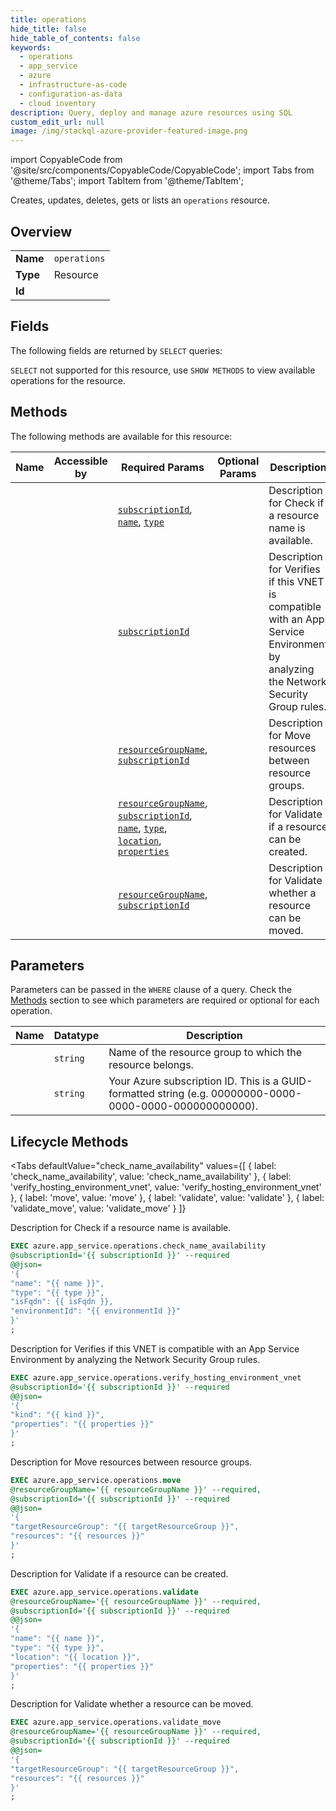 ```yaml
--- 
title: operations
hide_title: false
hide_table_of_contents: false
keywords:
  - operations
  - app_service
  - azure
  - infrastructure-as-code
  - configuration-as-data
  - cloud inventory
description: Query, deploy and manage azure resources using SQL
custom_edit_url: null
image: /img/stackql-azure-provider-featured-image.png
---
```


import CopyableCode from '@site/src/components/CopyableCode/CopyableCode';
import Tabs from '@theme/Tabs';
import TabItem from '@theme/TabItem';

Creates, updates, deletes, gets or lists an <code>operations</code> resource.

## Overview
<table><tbody>
<tr><td><b>Name</b></td><td><code>operations</code></td></tr>
<tr><td><b>Type</b></td><td>Resource</td></tr>
<tr><td><b>Id</b></td><td><CopyableCode code="azure.app_service.operations" /></td></tr>
</tbody></table>

## Fields

The following fields are returned by `SELECT` queries:

`SELECT` not supported for this resource, use `SHOW METHODS` to view available operations for the resource.


## Methods

The following methods are available for this resource:

<table>
<thead>
    <tr>
    <th>Name</th>
    <th>Accessible by</th>
    <th>Required Params</th>
    <th>Optional Params</th>
    <th>Description</th>
    </tr>
</thead>
<tbody>
<tr>
    <td><a href="#check_name_availability"><CopyableCode code="check_name_availability" /></a></td>
    <td><CopyableCode code="exec" /></td>
    <td><a href="#parameter-subscriptionId"><code>subscriptionId</code></a>, <a href="#parameter-name"><code>name</code></a>, <a href="#parameter-type"><code>type</code></a></td>
    <td></td>
    <td>Description for Check if a resource name is available.</td>
</tr>
<tr>
    <td><a href="#verify_hosting_environment_vnet"><CopyableCode code="verify_hosting_environment_vnet" /></a></td>
    <td><CopyableCode code="exec" /></td>
    <td><a href="#parameter-subscriptionId"><code>subscriptionId</code></a></td>
    <td></td>
    <td>Description for Verifies if this VNET is compatible with an App Service Environment by analyzing the Network Security Group rules.</td>
</tr>
<tr>
    <td><a href="#move"><CopyableCode code="move" /></a></td>
    <td><CopyableCode code="exec" /></td>
    <td><a href="#parameter-resourceGroupName"><code>resourceGroupName</code></a>, <a href="#parameter-subscriptionId"><code>subscriptionId</code></a></td>
    <td></td>
    <td>Description for Move resources between resource groups.</td>
</tr>
<tr>
    <td><a href="#validate"><CopyableCode code="validate" /></a></td>
    <td><CopyableCode code="exec" /></td>
    <td><a href="#parameter-resourceGroupName"><code>resourceGroupName</code></a>, <a href="#parameter-subscriptionId"><code>subscriptionId</code></a>, <a href="#parameter-name"><code>name</code></a>, <a href="#parameter-type"><code>type</code></a>, <a href="#parameter-location"><code>location</code></a>, <a href="#parameter-properties"><code>properties</code></a></td>
    <td></td>
    <td>Description for Validate if a resource can be created.</td>
</tr>
<tr>
    <td><a href="#validate_move"><CopyableCode code="validate_move" /></a></td>
    <td><CopyableCode code="exec" /></td>
    <td><a href="#parameter-resourceGroupName"><code>resourceGroupName</code></a>, <a href="#parameter-subscriptionId"><code>subscriptionId</code></a></td>
    <td></td>
    <td>Description for Validate whether a resource can be moved.</td>
</tr>
</tbody>
</table>

## Parameters

Parameters can be passed in the `WHERE` clause of a query. Check the [Methods](#methods) section to see which parameters are required or optional for each operation.

<table>
<thead>
    <tr>
    <th>Name</th>
    <th>Datatype</th>
    <th>Description</th>
    </tr>
</thead>
<tbody>
<tr id="parameter-resourceGroupName">
    <td><CopyableCode code="resourceGroupName" /></td>
    <td><code>string</code></td>
    <td>Name of the resource group to which the resource belongs.</td>
</tr>
<tr id="parameter-subscriptionId">
    <td><CopyableCode code="subscriptionId" /></td>
    <td><code>string</code></td>
    <td>Your Azure subscription ID. This is a GUID-formatted string (e.g. 00000000-0000-0000-0000-000000000000).</td>
</tr>
</tbody>
</table>

## Lifecycle Methods

<Tabs
    defaultValue="check_name_availability"
    values={[
        { label: 'check_name_availability', value: 'check_name_availability' },
        { label: 'verify_hosting_environment_vnet', value: 'verify_hosting_environment_vnet' },
        { label: 'move', value: 'move' },
        { label: 'validate', value: 'validate' },
        { label: 'validate_move', value: 'validate_move' }
    ]}
>
<TabItem value="check_name_availability">

Description for Check if a resource name is available.

```sql
EXEC azure.app_service.operations.check_name_availability 
@subscriptionId='{{ subscriptionId }}' --required 
@@json=
'{
"name": "{{ name }}", 
"type": "{{ type }}", 
"isFqdn": {{ isFqdn }}, 
"environmentId": "{{ environmentId }}"
}'
;
```
</TabItem>
<TabItem value="verify_hosting_environment_vnet">

Description for Verifies if this VNET is compatible with an App Service Environment by analyzing the Network Security Group rules.

```sql
EXEC azure.app_service.operations.verify_hosting_environment_vnet 
@subscriptionId='{{ subscriptionId }}' --required 
@@json=
'{
"kind": "{{ kind }}", 
"properties": "{{ properties }}"
}'
;
```
</TabItem>
<TabItem value="move">

Description for Move resources between resource groups.

```sql
EXEC azure.app_service.operations.move 
@resourceGroupName='{{ resourceGroupName }}' --required, 
@subscriptionId='{{ subscriptionId }}' --required 
@@json=
'{
"targetResourceGroup": "{{ targetResourceGroup }}", 
"resources": "{{ resources }}"
}'
;
```
</TabItem>
<TabItem value="validate">

Description for Validate if a resource can be created.

```sql
EXEC azure.app_service.operations.validate 
@resourceGroupName='{{ resourceGroupName }}' --required, 
@subscriptionId='{{ subscriptionId }}' --required 
@@json=
'{
"name": "{{ name }}", 
"type": "{{ type }}", 
"location": "{{ location }}", 
"properties": "{{ properties }}"
}'
;
```
</TabItem>
<TabItem value="validate_move">

Description for Validate whether a resource can be moved.

```sql
EXEC azure.app_service.operations.validate_move 
@resourceGroupName='{{ resourceGroupName }}' --required, 
@subscriptionId='{{ subscriptionId }}' --required 
@@json=
'{
"targetResourceGroup": "{{ targetResourceGroup }}", 
"resources": "{{ resources }}"
}'
;
```
</TabItem>
</Tabs>
